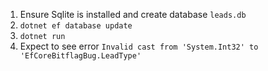 1. Ensure Sqlite is installed and create database `leads.db`
2. `dotnet ef database update`
3. `dotnet run`
4. Expect to see error `Invalid cast from 'System.Int32' to 'EfCoreBitflagBug.LeadType'`
